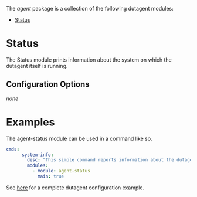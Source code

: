 The _agent_ package is a collection of the following dutagent modules:

- [Status](#Status)

# Status

The Status module prints information about the system on which the dutagent itself
is running. 

## Configuration Options

_none_

# Examples
The agent-status module can be used in a command like so. 

``` yaml
cmds:
      system-info:
        desc: "This simple command reports information about the dutagent system via the agent-status module."
        modules:
          - module: agent-status
            main: true
```
See [here](../../../contrib/dutagent-cfg-example.yaml) for a complete dutagent configuration example.